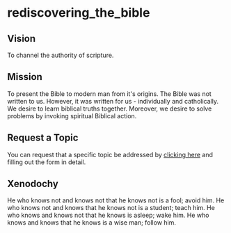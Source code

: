 # rediscovering_the_bible


## Vision 

To channel the authority of scripture.


## Mission

To present the Bible to modern man from it's origins.  The Bible was not written to us.  However, it was written for us - individually and catholically.  We desire to learn biblical truths together.  Moreover, we desire to solve problems by invoking spiritual Biblical action.


## Request a Topic

You can request that a specific topic be addressed by [clicking here](https://github.com/theonize/rediscovering_the_bible/issues/new?assignees=&labels=&template=episode-request.md&title=Episode+Request) and filling out the form in detail.


## Xenodochy

He who knows not and knows not that he knows not is a fool; avoid him.
He who knows not and knows that he knows not is a student; teach him.
He who knows and knows not that he knows is asleep; wake him.
He who knows and knows that he knows is a wise man; follow him.
